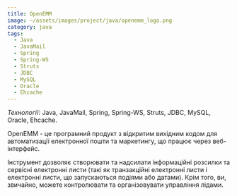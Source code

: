 ```yaml
---
title: OpenEMM
image: ~/assets/images/project/java/openemm_logo.png
category: java
tags:
  - Java
  - JavaMail
  - Spring
  - Spring-WS
  - Struts
  - JDBC
  - MySQL
  - Oracle
  - Ehcache
---
```


*Технології:* Java, JavaMail, Spring, Spring-WS, Struts, JDBC, MySQL, Oracle, Ehcache.

OpenEMM - це програмний продукт з відкритим вихідним кодом для автоматизації електронної пошти та маркетингу, що працює через веб-інтерфейс.

Інструмент дозволяє створювати та надсилати інформаційні розсилки та сервісні електронні листи (такі як транзакційні електронні листи і електронні листи, що запускаються подіями або датами). Крім того, ви, звичайно, можете контролювати та організовувати управління лідами.
